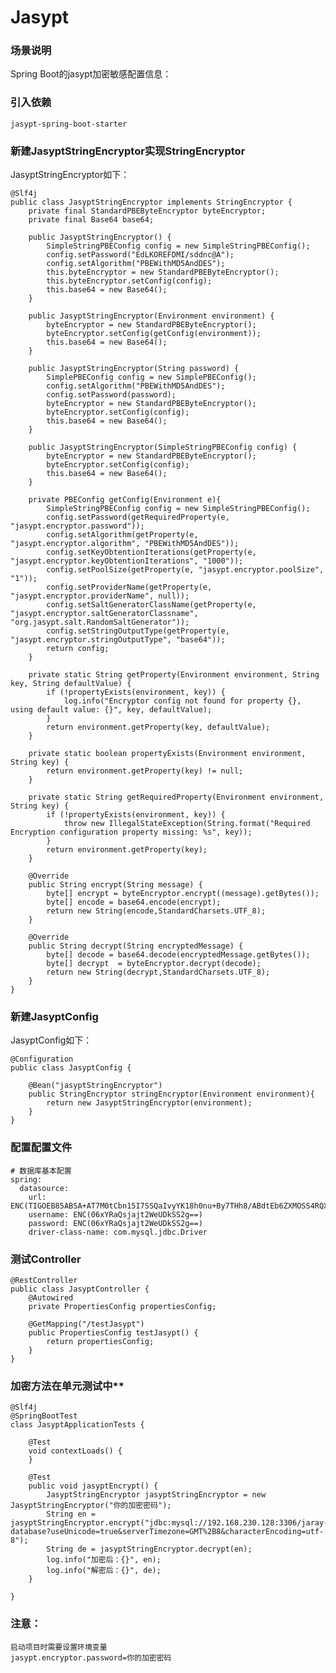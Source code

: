 # Jasypt

### 场景说明
Spring Boot的jasypt加密敏感配置信息：

### 引入依赖

	jasypt-spring-boot-starter

### 新建JasyptStringEncryptor实现StringEncryptor
JasyptStringEncryptor如下：

    @Slf4j
	public class JasyptStringEncryptor implements StringEncryptor {
		private final StandardPBEByteEncryptor byteEncryptor;
	    private final Base64 base64;
	    
	    public JasyptStringEncryptor() {
	        SimpleStringPBEConfig config = new SimpleStringPBEConfig();
	        config.setPassword("EdLKOREFDMI/sddnc@A");
	        config.setAlgorithm("PBEWithMD5AndDES");
	        this.byteEncryptor = new StandardPBEByteEncryptor();
	        this.byteEncryptor.setConfig(config);
	        this.base64 = new Base64();
	    }
	    
	    public JasyptStringEncryptor(Environment environment) {
	        byteEncryptor = new StandardPBEByteEncryptor();
	        byteEncryptor.setConfig(getConfig(environment));
	        this.base64 = new Base64();
	    }
	    
	    public JasyptStringEncryptor(String password) {
	        SimplePBEConfig config = new SimplePBEConfig();
	        config.setAlgorithm("PBEWithMD5AndDES");
	        config.setPassword(password);
	        byteEncryptor = new StandardPBEByteEncryptor();
	        byteEncryptor.setConfig(config);
	        this.base64 = new Base64();
	    }
	    
	    public JasyptStringEncryptor(SimpleStringPBEConfig config) {
	        byteEncryptor = new StandardPBEByteEncryptor();
	        byteEncryptor.setConfig(config);
	        this.base64 = new Base64();
	    }
	    
	    private PBEConfig getConfig(Environment e){
	        SimpleStringPBEConfig config = new SimpleStringPBEConfig();
	        config.setPassword(getRequiredProperty(e, "jasypt.encryptor.password"));
	        config.setAlgorithm(getProperty(e, "jasypt.encryptor.algorithm", "PBEWithMD5AndDES"));
	        config.setKeyObtentionIterations(getProperty(e, "jasypt.encryptor.keyObtentionIterations", "1000"));
	        config.setPoolSize(getProperty(e, "jasypt.encryptor.poolSize", "1"));
	        config.setProviderName(getProperty(e, "jasypt.encryptor.providerName", null));
	        config.setSaltGeneratorClassName(getProperty(e, "jasypt.encryptor.saltGeneratorClassname", 			"org.jasypt.salt.RandomSaltGenerator"));
	        config.setStringOutputType(getProperty(e, "jasypt.encryptor.stringOutputType", "base64"));
	        return config;
	    }
	    
	    private static String getProperty(Environment environment, String key, String defaultValue) {
	        if (!propertyExists(environment, key)) {
	            log.info("Encryptor config not found for property {}, using default value: {}", key, defaultValue);
	        }
	        return environment.getProperty(key, defaultValue);
	    }
	
	    private static boolean propertyExists(Environment environment, String key) {
	        return environment.getProperty(key) != null;
	    }
	
	    private static String getRequiredProperty(Environment environment, String key) {
	        if (!propertyExists(environment, key)) {
	            throw new IllegalStateException(String.format("Required Encryption configuration property missing: %s", key));
	        }
	        return environment.getProperty(key);
	    }
	
        @Override
        public String encrypt(String message) {
            byte[] encrypt = byteEncryptor.encrypt((message).getBytes());
            byte[] encode = base64.encode(encrypt);
            return new String(encode,StandardCharsets.UTF_8);
        }
	
        @Override
        public String decrypt(String encryptedMessage) {
            byte[] decode = base64.decode(encryptedMessage.getBytes());
            byte[] decrypt  = byteEncryptor.decrypt(decode);
            return new String(decrypt,StandardCharsets.UTF_8);
        }
	}

### 新建JasyptConfig
JasyptConfig如下：

	@Configuration
	public class JasyptConfig {
		
	    @Bean("jasyptStringEncryptor")
	    public StringEncryptor stringEncryptor(Environment environment){
	        return new JasyptStringEncryptor(environment);
	    }
	}
	
### 配置配置文件

	# 数据库基本配置
	spring:
	  datasource:
	    url: ENC(TIGOEB85ABSA+AT7M0tCbn15I7SSQaIvyYK18h0nu+By7THh8/ABdtEb6ZXMOSS4RQXkccDzJyGlTE1DDVtN3OOHlid8/Ej+zJFtIoOpZ3McapFugoiH44ru1IcKKSxk4WlIv5lxi6JkpCy1LDKNpp8TTIXVTPn1)
	    username: ENC(06xYRaQsjajt2WeUDkSS2g==)
	    password: ENC(06xYRaQsjajt2WeUDkSS2g==)
	    driver-class-name: com.mysql.jdbc.Driver
	    
### 测试Controller

	@RestController
	public class JasyptController {
		@Autowired
		private PropertiesConfig propertiesConfig;
		
		@GetMapping("/testJasypt")
		public PropertiesConfig testJasypt() {
			return propertiesConfig;
		}
	}

### 加密方法在单元测试中**

    @Slf4j
	@SpringBootTest
    class JasyptApplicationTests {
    
        @Test
        void contextLoads() {
        }
    
        @Test
        public void jasyptEncrypt() {
            JasyptStringEncryptor jasyptStringEncryptor = new JasyptStringEncryptor("你的加密密码");
            String en = jasyptStringEncryptor.encrypt("jdbc:mysql://192.168.230.128:3306/jaray-database?useUnicode=true&serverTimezone=GMT%2B8&characterEncoding=utf-8");
            String de = jasyptStringEncryptor.decrypt(en);
            log.info("加密后：{}", en);
            log.info("解密后：{}", de);
        }
    
    }
    
### 注意：

    启动项目时需要设置环境变量
    jasypt.encryptor.password=你的加密密码

